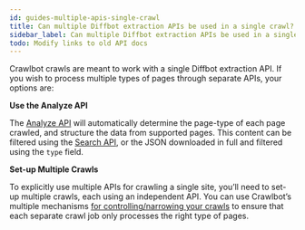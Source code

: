```yaml
---
id: guides-multiple-apis-single-crawl
title: Can multiple Diffbot extraction APIs be used in a single crawl?
sidebar_label: Can multiple Diffbot extraction APIs be used in a single crawl?
todo: Modify links to old API docs
---
```


<div class="entry-content">
		<p>Crawlbot crawls are meant to work with a single Diffbot extraction API. If you wish to process multiple types of pages through separate APIs, your options are:</p>
<p><strong>Use the Analyze API</strong></p>
<p>The <a href="guides-when-to-use-analyze">Analyze API</a> will automatically determine the page-type of each page crawled, and structure the data from supported pages. This content can be filtered using the <a href="api-search">Search API</a>, or the JSON downloaded in full and filtered using the <code>type</code> field.</p>
<p><strong>Set-up Multiple Crawls</strong></p>
<p>To explicitly use multiple APIs for crawling a single site, you’ll need to set-up multiple crawls, each using an independent API. You can use Crawlbot’s multiple mechanisms <a href="guides-patterns">for controlling/narrowing your crawls</a> to ensure that each separate crawl job only processes the right type of pages.</p>
			</div>
